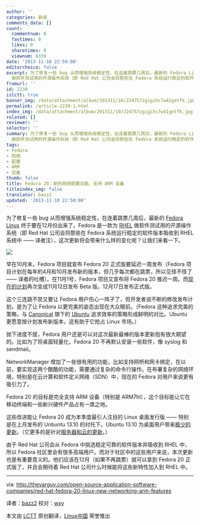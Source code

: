 ```yaml
---
author: ''
categories: 新闻
comments_data: []
count:
  commentnum: 0
  favtimes: 0
  likes: 0
  sharetimes: 0
  viewnum: 6339
date: '2013-11-10 22:50:00'
editorchoice: false
excerpt: 为了修复一些 bug 从而增强系统稳定性，在连着跳票几周后，最新的 Fedora Linux 终于要在12月份出来了。Fedora 是一款为 RHEL
  做软件测试用的开源操作系统（即 Red Hat 公司会将那些在 Fedora 系统运行稳定的软件版  ...
fromurl: ''
id: 2239
islctt: true
banner_img: /data/attachment/album/201311/10/224757zgigihc7w41getfk.jpg
permalink: /article-2239-1.html
index_img: /data/attachment/album/201311/10/224757zgigihc7w41getfk.jpg.thumb.jpg
related: []
reviewer: ''
selector: ''
summary: 为了修复一些 bug 从而增强系统稳定性，在连着跳票几周后，最新的 Fedora Linux 终于要在12月份出来了。Fedora 是一款为 RHEL
  做软件测试用的开源操作系统（即 Red Hat 公司会将那些在 Fedora 系统运行稳定的软件版  ...
tags:
- Fedora
- 网络
- 配置
- ARM
- 设备
thumb: false
title: Fedora 20：新的网络配置功能、支持 ARM 设备
titleindex_img: false
translator: bazz2
updated: '2013-11-10 22:50:00'
---
```


为了修复一些 bug 从而增强系统稳定性，在连着跳票几周后，最新的 [Fedora Linux](http://fedoraproject.org/) 终于要在12月份出来了。Fedora 是一款为 [RHEL](http://redhat.com/) 做软件测试用的开源操作系统（即 Red Hat 公司会将那些在 Fedora 系统运行稳定的软件版本吸收到 RHEL 系统中 —— 译者注），这次更新将会带来什么样的变化呢？让我们来看一下。


![](/data/attachment/album/201311/10/224757zgigihc7w41getfk.jpg)


早在10月末，Fedora 项目就宣布 Fedora 20 正式版要延迟一周发布（Fedora 项目计划在每年的4月和10月发布新的版本，但几乎每次都在跳票，所以见怪不怪了 —— 译者的吐槽）。在11月1号，Fedora 项目又宣布将 Fedora 20 推迟一周。而[现在的计划](http://fedoraproject.org/wiki/Releases/20/Schedule)再次变成11月12日发布 Beta 版，12月17日发布正式版。


这个三连跳不禁又要让 Fedora 用户伤心一阵子了，但开发者说不断的修改发布计划，是为了让 Fedora 以更完美的姿态出现在大众眼前。（Fedora 这种追求完美的策略，与 [Canonical](http://canonical.com/) 旗下的 [Ubuntu](http://ubuntu.com/) 追求效率的策略形成鲜明的对比。Ubuntu 更愿意按计划发布新版本，这有助于它抢占 Linux 市场。）


抛下进度不提，Fedora 用户还是可以对这次最新最棒的版本更新抱有很大期望的。比如为了将桌面轻量化，Fedora 20 不再默认安装一些软件，像 syslog 和 sendmail。


NetworkManager 增加了一些很有用的功能，比如支持网桥和网卡绑定，在以前，要实现这两个酷酷的功能，需要通过复杂的命令行操作。在布署复杂的网络环境，特别是在云计算和软件定义网络（SDN）中，现在的 Fedora 对用户来说更有吸引力了。


Fedora 20 的目标是完全支持 ARM 设备（特别是 ARM7hl），这个目标能让它在移动终端和一些新兴硬件产品占有一席之地。


这些改进能让 Fedora 20 成为本季度最引人注目的 Linux 桌面发行版 —— 特别是在上月发布的 Unbuntu 13.10 的衬托下。Ubuntu 13.10 为桌面用户带来[极少的更新](http://thevarguy.com/ubuntu/canonicals-ubuntu-linux-1310-brings-few-changes-desktop)。（它更多的是针对[服务器和云的更新](http://thevarguy.com/ubuntu/ubuntu-1310-openstack-havana-support-cloud-server-updates)。）


由于 Red Hat 公司会从 Fedora 中挑选稳定可靠的软件版本并吸收到 RHEL 中，所以 Fedora 社区里会有很多高端用户。而对于社区中的这些用户来说，本次更新也是有重要意义的。他们应该在12月（如果不再跳票）就可以拿到 Fedora 20 正式版了，并且会期待着 Red Hat 公司什么时候能将这些新特性加入到 RHEL 中。




---


via: <http://thevarguy.com/open-source-application-software-companies/red-hat-fedora-20-linux-new-networking-arm-features>


译者：[bazz2](https://github.com/bazz2) 校对：[wxy](https://github.com/wxy)


本文由 [LCTT](https://github.com/LCTT/TranslateProject) 原创翻译，[Linux中国](http://linux.cn/) 荣誉推出